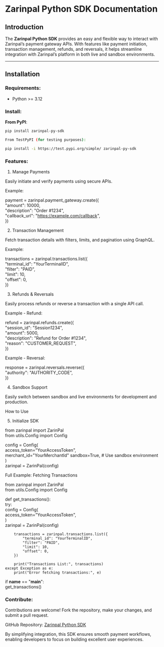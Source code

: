 # Zarinpal Python SDK Documentation

## **Introduction**

The **Zarinpal Python SDK** provides an easy and flexible way to interact with Zarinpal’s payment gateway APIs. With features like payment initiation, transaction management, refunds, and reversals, it helps streamline integration with Zarinpal’s platform in both live and sandbox environments.

---

## **Installation**

### **Requirements**:  
- Python >= 3.12

### **Install**:

**From PyPI**:
```bash
pip install zarinpal-py-sdk

From TestPyPI (for testing purposes):

pip install -i https://test.pypi.org/simple/ zarinpal-py-sdk
```

### **Features**:

1. Manage Payments

Easily initiate and verify payments using secure APIs.

Example:

payment = zarinpal.payment_gateway.create({  
    "amount": 10000,  
    "description": "Order #1234",  
    "callback_url": "https://example.com/callback",  
})

2. Transaction Management

Fetch transaction details with filters, limits, and pagination using GraphQL.

Example:

transactions = zarinpal.transactions.list({  
    "terminal_id": "YourTerminalID",  
    "filter": "PAID",  
    "limit": 10,  
    "offset": 0,  
})

3. Refunds & Reversals

Easily process refunds or reverse a transaction with a single API call.

Example - Refund:

refund = zarinpal.refunds.create({  
    "session_id": "Session1234",  
    "amount": 5000,  
    "description": "Refund for Order #1234",  
    "reason": "CUSTOMER_REQUEST",  
})

Example - Reversal:

response = zarinpal.reversals.reverse({  
    "authority": "AUTHORITY_CODE",  
})

4. Sandbox Support

Easily switch between sandbox and live environments for development and production.

How to Use

5. Initialize SDK

from zarinpal import ZarinPal  
from utils.Config import Config  

config = Config(  
    access_token="YourAccessToken",  
    merchant_id="YourMerchantId"
    sandbox=True,  # Use sandbox environment  
)  
zarinpal = ZarinPal(config)  

Full Example: Fetching Transactions

from zarinpal import ZarinPal  
from utils.Config import Config  

def get_transactions():  
    try:  
        config = Config(  
            access_token="YourAccessToken",  
        )  
        zarinpal = ZarinPal(config)  

        transactions = zarinpal.transactions.list({  
            "terminal_id": "YourTerminalID",  
            "filter": "PAID",  
            "limit": 10,  
            "offset": 0,  
        })  

        print("Transactions List:", transactions)  
    except Exception as e:  
        print("Error fetching transactions:", e)  

if __name__ == "__main__":  
    get_transactions()

### **Contribute**:

Contributions are welcome! Fork the repository, make your changes, and submit a pull request.

GitHub Repository: [Zarinpal Python SDK](https://github.com/ImanAttary/zarinpal_py_sdk)

By simplifying integration, this SDK ensures smooth payment workflows, enabling developers to focus on building excellent user experiences.
